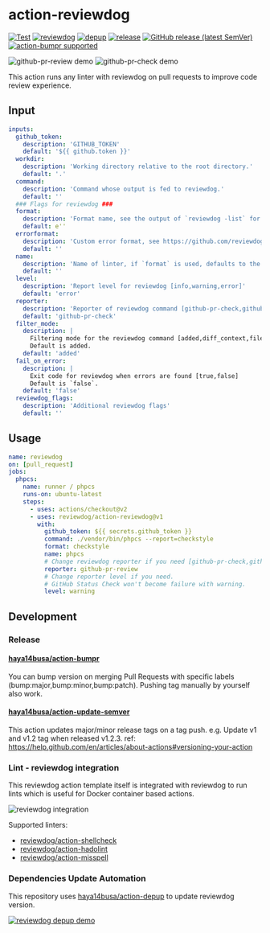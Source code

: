 # action-reviewdog

[![Test](https://github.com/reviewdog/action-reviewdog/workflows/Test/badge.svg)](https://github.com/reviewdog/action-reviewdog/actions?query=workflow%3ATest)
[![reviewdog](https://github.com/reviewdog/action-reviewdog/workflows/reviewdog/badge.svg)](https://github.com/reviewdog/action-reviewdog/actions?query=workflow%3Areviewdog)
[![depup](https://github.com/reviewdog/action-reviewdog/workflows/depup/badge.svg)](https://github.com/reviewdog/action-reviewdog/actions?query=workflow%3Adepup)
[![release](https://github.com/reviewdog/action-reviewdog/workflows/release/badge.svg)](https://github.com/reviewdog/action-reviewdog/actions?query=workflow%3Arelease)
[![GitHub release (latest SemVer)](https://img.shields.io/github/v/release/reviewdog/action-reviewdog?logo=github&sort=semver)](https://github.com/reviewdog/action-reviewdog/releases)
[![action-bumpr supported](https://img.shields.io/badge/bumpr-supported-ff69b4?logo=github&link=https://github.com/haya14busa/action-bumpr)](https://github.com/haya14busa/action-bumpr)

![github-pr-review demo](https://user-images.githubusercontent.com/3797062/73162963-4b8e2b00-4132-11ea-9a3f-f9c6f624c79f.png)
![github-pr-check demo](https://user-images.githubusercontent.com/3797062/73163032-70829e00-4132-11ea-8481-f213a37db354.png)

This action runs any linter with reviewdog on pull requests to improve
code review experience.

## Input

```yaml
inputs:
  github_token:
    description: 'GITHUB_TOKEN'
    default: '${{ github.token }}'
  workdir:
    description: 'Working directory relative to the root directory.'
    default: '.'
  command:
    description: 'Command whose output is fed to reviewdog.'
    default: ''
  ### Flags for reviewdog ###
  format:
    description: 'Format name, see the output of `reviewdog -list` for possible values. Overrides the `errorformat` option.'
    default: e''
  errorformat:
    description: 'Custom error format, see https://github.com/reviewdog/errorformat. Ignored when `format` is used.'
    default: ''
  name:
    description: 'Name of linter, if `format` is used, defaults to the same name.'
    default: ''
  level:
    description: 'Report level for reviewdog [info,warning,error]'
    default: 'error'
  reporter:
    description: 'Reporter of reviewdog command [github-pr-check,github-pr-review].'
    default: 'github-pr-check'
  filter_mode:
    description: |
      Filtering mode for the reviewdog command [added,diff_context,file,nofilter].
      Default is added.
    default: 'added'
  fail_on_error:
    description: |
      Exit code for reviewdog when errors are found [true,false]
      Default is `false`.
    default: 'false'
  reviewdog_flags:
    description: 'Additional reviewdog flags'
    default: ''
```

## Usage

```yaml
name: reviewdog
on: [pull_request]
jobs:
  phpcs:
    name: runner / phpcs
    runs-on: ubuntu-latest
    steps:
      - uses: actions/checkout@v2
      - uses: reviewdog/action-reviewdog@v1
        with:
          github_token: ${{ secrets.github_token }}
          command: ./vendor/bin/phpcs --report=checkstyle
          format: checkstyle
          name: phpcs
          # Change reviewdog reporter if you need [github-pr-check,github-check,github-pr-review].
          reporter: github-pr-review
          # Change reporter level if you need.
          # GitHub Status Check won't become failure with warning.
          level: warning
```

## Development

### Release

#### [haya14busa/action-bumpr](https://github.com/haya14busa/action-bumpr)
You can bump version on merging Pull Requests with specific labels (bump:major,bump:minor,bump:patch).
Pushing tag manually by yourself also work.

#### [haya14busa/action-update-semver](https://github.com/haya14busa/action-update-semver)

This action updates major/minor release tags on a tag push. e.g. Update v1 and v1.2 tag when released v1.2.3.
ref: https://help.github.com/en/articles/about-actions#versioning-your-action

### Lint - reviewdog integration

This reviewdog action template itself is integrated with reviewdog to run lints
which is useful for Docker container based actions.

![reviewdog integration](https://user-images.githubusercontent.com/3797062/72735107-7fbb9600-3bde-11ea-8087-12af76e7ee6f.png)

Supported linters:

- [reviewdog/action-shellcheck](https://github.com/reviewdog/action-shellcheck)
- [reviewdog/action-hadolint](https://github.com/reviewdog/action-hadolint)
- [reviewdog/action-misspell](https://github.com/reviewdog/action-misspell)

### Dependencies Update Automation
This repository uses [haya14busa/action-depup](https://github.com/haya14busa/action-depup) to update
reviewdog version.

[![reviewdog depup demo](https://user-images.githubusercontent.com/3797062/73154254-170e7500-411a-11ea-8211-912e9de7c936.png)](https://github.com/reviewdog/action-template/pull/6)

